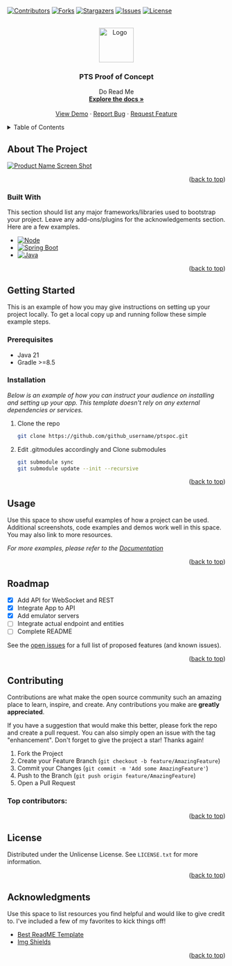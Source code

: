 <!-- Improved compatibility of back to top link: See: https://github.com/othneildrew/Best-README-Template/pull/73 -->
<a id="readme-top"></a>
<!--
*** Thanks for checking out the Best-README-Template. If you have a suggestion
*** that would make this better, please fork the repo and create a pull request
*** or simply open an issue with the tag "enhancement".
*** Don't forget to give the project a star!
*** Thanks again! Now go create something AMAZING! :D
-->



<!-- PROJECT SHIELDS -->
<!--
*** I'm using markdown "reference style" links for readability.
*** Reference links are enclosed in brackets [ ] instead of parentheses ( ).
*** See the bottom of this document for the declaration of the reference variables
*** for contributors-url, forks-url, etc. This is an optional, concise syntax you may use.
*** https://www.markdownguide.org/basic-syntax/#reference-style-links
-->
[![Contributors][contributors-shield]][contributors-url]
[![Forks][forks-shield]][forks-url]
[![Stargazers][stars-shield]][stars-url]
[![Issues][issues-shield]][issues-url]
[![License][license-shield]][license-url]


<!-- PROJECT LOGO -->
<br />
<div align="center">
  <a href="https://github.com/yzhedwin/ptspoc">
    <img src="images/logo.png" alt="Logo" width="80" height="80">
  </a>

  <h3 align="center">PTS Proof of Concept</h3>

  <p align="center">
    Do Read Me
    <br />
    <a href="https://github.com/yzhedwin/ptspoc"><strong>Explore the docs »</strong></a>
    <br />
    <br />
    <a href="https://github.com/yzhedwin/ptspoc">View Demo</a>
    &middot;
    <a href="https://github.com/yzhedwin/ptspoc">Report Bug</a>
    &middot;
    <a href="https://github.com/yzhedwin/ptspoc">Request Feature</a>
  </p>
</div>



<!-- TABLE OF CONTENTS -->
<details>
  <summary>Table of Contents</summary>
  <ol>
    <li>
      <a href="#about-the-project">About The Project</a>
      <ul>
        <li><a href="#built-with">Built With</a></li>
      </ul>
    </li>
    <li>
      <a href="#getting-started">Getting Started</a>
      <ul>
        <li><a href="#prerequisites">Prerequisites</a></li>
        <li><a href="#installation">Installation</a></li>
      </ul>
    </li>
    <li><a href="#usage">Usage</a></li>
    <li><a href="#roadmap">Roadmap</a></li>
    <li><a href="#contributing">Contributing</a></li>
    <li><a href="#license">License</a></li>
    <li><a href="#contact">Contact</a></li>
    <li><a href="#acknowledgments">Acknowledgments</a></li>
  </ol>
</details>



<!-- ABOUT THE PROJECT -->
## About The Project

[![Product Name Screen Shot][product-screenshot]](https://example.com)

<p align="right">(<a href="#readme-top">back to top</a>)</p>



### Built With

This section should list any major frameworks/libraries used to bootstrap your project. Leave any add-ons/plugins for the acknowledgements section. Here are a few examples.

* [![Node][Node.js]][node-url]
* [![Spring Boot][SpringBoot]][SpringBoot-url]
* [![Java][Java]][Java-url]

<p align="right">(<a href="#readme-top">back to top</a>)</p>



<!-- GETTING STARTED -->
## Getting Started

This is an example of how you may give instructions on setting up your project locally.
To get a local copy up and running follow these simple example steps.

### Prerequisites

- Java 21
- Gradle >=8.5
  
### Installation

_Below is an example of how you can instruct your audience on installing and setting up your app. This template doesn't rely on any external dependencies or services._

1. Clone the repo
   ```sh
   git clone https://github.com/github_username/ptspoc.git
   ```
2. Edit .gitmodules accordingly and Clone submodules
   ```sh
   git submodule sync
   git submodule update --init --recursive
   ```

<p align="right">(<a href="#readme-top">back to top</a>)</p>



<!-- USAGE EXAMPLES -->
## Usage

Use this space to show useful examples of how a project can be used. Additional screenshots, code examples and demos work well in this space. You may also link to more resources.

_For more examples, please refer to the [Documentation](https://example.com)_

<p align="right">(<a href="#readme-top">back to top</a>)</p>



<!-- ROADMAP -->
## Roadmap

- [x] Add API for WebSocket and REST
- [x] Integrate App to API
- [x] Add emulator servers
- [ ] Integrate actual endpoint and entities
- [ ] Complete README
      
See the [open issues](https://github.com/othneildrew/Best-README-Template/issues) for a full list of proposed features (and known issues).

<p align="right">(<a href="#readme-top">back to top</a>)</p>



<!-- CONTRIBUTING -->
## Contributing

Contributions are what make the open source community such an amazing place to learn, inspire, and create. Any contributions you make are **greatly appreciated**.

If you have a suggestion that would make this better, please fork the repo and create a pull request. You can also simply open an issue with the tag "enhancement".
Don't forget to give the project a star! Thanks again!

1. Fork the Project
2. Create your Feature Branch (`git checkout -b feature/AmazingFeature`)
3. Commit your Changes (`git commit -m 'Add some AmazingFeature'`)
4. Push to the Branch (`git push origin feature/AmazingFeature`)
5. Open a Pull Request

### Top contributors:


<p align="right">(<a href="#readme-top">back to top</a>)</p>



<!-- LICENSE -->
## License

Distributed under the Unlicense License. See `LICENSE.txt` for more information.

<p align="right">(<a href="#readme-top">back to top</a>)</p>


<!-- ACKNOWLEDGMENTS -->
## Acknowledgments

Use this space to list resources you find helpful and would like to give credit to. I've included a few of my favorites to kick things off!

* [Best ReadME Template](https://github.com/othneildrew/Best-README-Template/blob/main/README.md)
* [Img Shields](https://shields.io)

<p align="right">(<a href="#readme-top">back to top</a>)</p>



<!-- MARKDOWN LINKS & IMAGES -->
<!-- https://www.markdownguide.org/basic-syntax/#reference-style-links -->
[contributors-shield]: https://img.shields.io/github/contributors/yzhedwin/ptspoc.svg?style=for-the-badge
[contributors-url]: https://github.com/yzhedwin/ptspoc/graphs/contributors
[forks-shield]: https://img.shields.io/github/contributors/yzhedwin/ptspoc.svg?style=for-the-badge
[forks-url]: https://github.com/yzhedwin/ptspoc/network/members
[stars-shield]: https://img.shields.io/github/stars/yzhedwin/ptspoc.svg?style=for-the-badge
[stars-url]: https://github.com/yzhedwin/ptspoc/stargazers
[issues-shield]: https://img.shields.io/github/issues/yzhedwin/ptspoc.svg?style=for-the-badge
[issues-url]: https://github.com/yzhedwin/ptspoc/issues
[license-shield]: https://img.shields.io/github/license/yzhedwin/ptspoc.svg?style=for-the-badge
[license-url]: https://github.com/yzhedwin/ptspoc/blob/master/LICENSE.txt
[linkedin-shield]: https://img.shields.io/badge/-LinkedIn-black.svg?style=for-the-badge&logo=linkedin&colorB=555
[product-screenshot]: images/screenshot.png

[node-url]: https://nodejs.org/
[Node.js]: https://img.shields.io/badge/Node.js-6DA55F?logo=node.js&logoColor=white
[SpringBoot]: https://img.shields.io/badge/Spring%20Boot-6DB33F?logo=springboot&logoColor=fff
[SpringBoot-url]: https://spring.io/projects/spring-boot
[Java]: https://img.shields.io/badge/Java-%23ED8B00.svg?logo=openjdk&logoColor=white
[Java-url]: https://openjdk.org/
